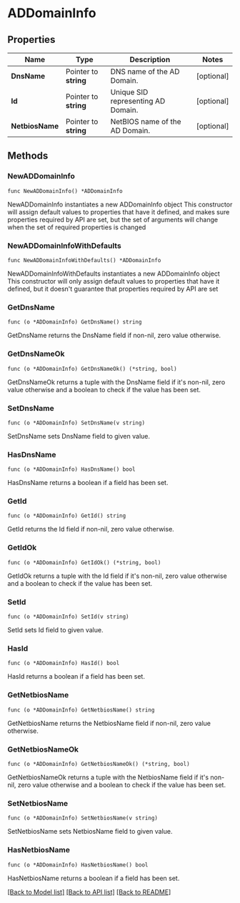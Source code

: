 # ADDomainInfo

## Properties

Name | Type | Description | Notes
------------ | ------------- | ------------- | -------------
**DnsName** | Pointer to **string** | DNS name of the AD Domain. | [optional] 
**Id** | Pointer to **string** | Unique SID representing AD Domain. | [optional] 
**NetbiosName** | Pointer to **string** | NetBIOS name of the AD Domain. | [optional] 

## Methods

### NewADDomainInfo

`func NewADDomainInfo() *ADDomainInfo`

NewADDomainInfo instantiates a new ADDomainInfo object
This constructor will assign default values to properties that have it defined,
and makes sure properties required by API are set, but the set of arguments
will change when the set of required properties is changed

### NewADDomainInfoWithDefaults

`func NewADDomainInfoWithDefaults() *ADDomainInfo`

NewADDomainInfoWithDefaults instantiates a new ADDomainInfo object
This constructor will only assign default values to properties that have it defined,
but it doesn't guarantee that properties required by API are set

### GetDnsName

`func (o *ADDomainInfo) GetDnsName() string`

GetDnsName returns the DnsName field if non-nil, zero value otherwise.

### GetDnsNameOk

`func (o *ADDomainInfo) GetDnsNameOk() (*string, bool)`

GetDnsNameOk returns a tuple with the DnsName field if it's non-nil, zero value otherwise
and a boolean to check if the value has been set.

### SetDnsName

`func (o *ADDomainInfo) SetDnsName(v string)`

SetDnsName sets DnsName field to given value.

### HasDnsName

`func (o *ADDomainInfo) HasDnsName() bool`

HasDnsName returns a boolean if a field has been set.

### GetId

`func (o *ADDomainInfo) GetId() string`

GetId returns the Id field if non-nil, zero value otherwise.

### GetIdOk

`func (o *ADDomainInfo) GetIdOk() (*string, bool)`

GetIdOk returns a tuple with the Id field if it's non-nil, zero value otherwise
and a boolean to check if the value has been set.

### SetId

`func (o *ADDomainInfo) SetId(v string)`

SetId sets Id field to given value.

### HasId

`func (o *ADDomainInfo) HasId() bool`

HasId returns a boolean if a field has been set.

### GetNetbiosName

`func (o *ADDomainInfo) GetNetbiosName() string`

GetNetbiosName returns the NetbiosName field if non-nil, zero value otherwise.

### GetNetbiosNameOk

`func (o *ADDomainInfo) GetNetbiosNameOk() (*string, bool)`

GetNetbiosNameOk returns a tuple with the NetbiosName field if it's non-nil, zero value otherwise
and a boolean to check if the value has been set.

### SetNetbiosName

`func (o *ADDomainInfo) SetNetbiosName(v string)`

SetNetbiosName sets NetbiosName field to given value.

### HasNetbiosName

`func (o *ADDomainInfo) HasNetbiosName() bool`

HasNetbiosName returns a boolean if a field has been set.


[[Back to Model list]](../README.md#documentation-for-models) [[Back to API list]](../README.md#documentation-for-api-endpoints) [[Back to README]](../README.md)


